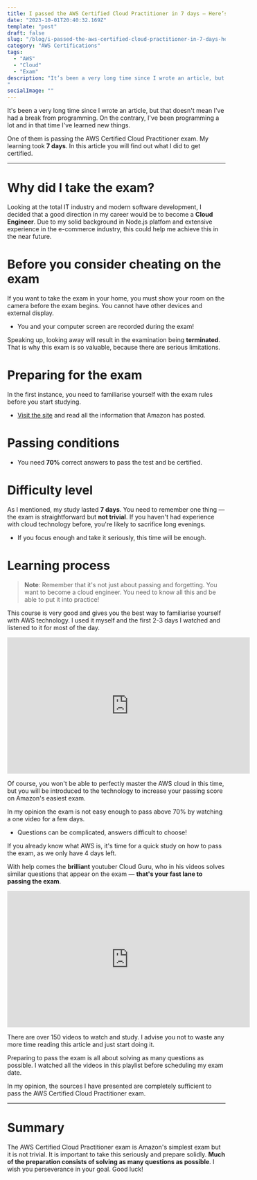 ```yaml
---
title: I passed the AWS Certified Cloud Practitioner in 7 days — Here’s How
date: "2023-10-01T20:40:32.169Z"
template: "post"
draft: false
slug: "/blog/i-passed-the-aws-certified-cloud-practitioner-in-7-days-here-is-how"
category: "AWS Certifications"
tags:
  - "AWS"
  - "Cloud"
  - "Exam"
description: "It’s been a very long time since I wrote an article, but that doesn’t mean I’ve had a break from programming. On the contrary, I’ve been programming a lot and in that time I’ve learned new things. One of them is passing the AWS Certified Cloud Practitioner exam. My learning took 7 days. In this article you will find out what I did to get certified.
"
socialImage: ""
---
```


It's been a very long time since I wrote an article, but that doesn't mean I've had a break from programming. On the contrary, I've been programming a lot and in that time I've learned new things.

One of them is passing the AWS Certified Cloud Practitioner exam. My learning took **7 days**. In this article you will find out what I did to get certified.

---

# Why did I take the exam?

Looking at the total IT industry and modern software development, I decided that a good direction in my career would be to become a **Cloud Engineer**. Due to my solid background in Node.js platfom and extensive experience in the e-commerce industry, this could help me achieve this in the near future.

# Before you consider cheating on the exam

If you want to take the exam in your home, you must show your room on the camera before the exam begins. You cannot have other devices and external display.

- You and your computer screen are recorded during the exam!

Speaking up, looking away will result in the examination being **terminated**. That is why this exam is so valuable, because there are serious limitations.

# Preparing for the exam

In the first instance, you need to familiarise yourself with the exam rules before you start studying.

- [Visit the site](https://aws.amazon.com/certification/certified-cloud-practitioner/) and read all the information that Amazon has posted.

# Passing conditions

- You need **70%** correct answers to pass the test and be certified.

# Difficulty level

As I mentioned, my study lasted **7 days**. You need to remember one thing — the exam is straightforward but **not trivial**. If you haven't had experience with cloud technology before, you're likely to sacrifice long evenings.

- If you focus enough and take it seriously, this time will be enough.

# Learning process

> **Note**: Remember that it's not just about passing and forgetting. You want to become a cloud engineer. You need to know all this and be able to put it into practice!

This course is very good and gives you the best way to familiarise yourself with AWS technology. I used it myself and the first 2-3 days I watched and listened to it for most of the day.

<iframe width="560" height="315" src="https://www.youtube.com/embed/SOTamWNgDKc?si=2vFyWhla31cqk-jw" title="YouTube video player" frameborder="0" allow="accelerometer; autoplay; clipboard-write; encrypted-media; gyroscope; picture-in-picture; web-share" allowfullscreen></iframe>

Of course, you won't be able to perfectly master the AWS cloud in this time, but you will be introduced to the technology to increase your passing score on Amazon's easiest exam.

In my opinion the exam is not easy enough to pass above 70% by watching a one video for a few days.

- Questions can be complicated, answers difficult to choose!

If you already know what AWS is, it's time for a quick study on how to pass the exam, as we only have 4 days left.

With help comes the **brilliant** youtuber Cloud Guru, who in his videos solves similar questions that appear on the exam — **that's your fast lane to passing the exam**.

<iframe width="560" height="315" src="https://www.youtube.com/embed/videoseries?si=NMtwXafcVeUvtEPP&amp;list=PL_0RK_1F4sTDNZOzu4aQ0h7RBA6tPwuUj" title="YouTube video player" frameborder="0" allow="accelerometer; autoplay; clipboard-write; encrypted-media; gyroscope; picture-in-picture; web-share" allowfullscreen></iframe>

There are over 150 videos to watch and study. I advise you not to waste any more time reading this article and just start doing it.

Preparing to pass the exam is all about solving as many questions as possible. I watched all the videos in this playlist before scheduling my exam date.

In my opinion, the sources I have presented are completely sufficient to pass the AWS Certified Cloud Practitioner exam.

---

# Summary

The AWS Certified Cloud Practitioner exam is Amazon's simplest exam but it is not trivial. It is important to take this seriously and prepare solidly. **Much of the preparation consists of solving as many questions as possible**. I wish you perseverance in your goal. Good luck!
